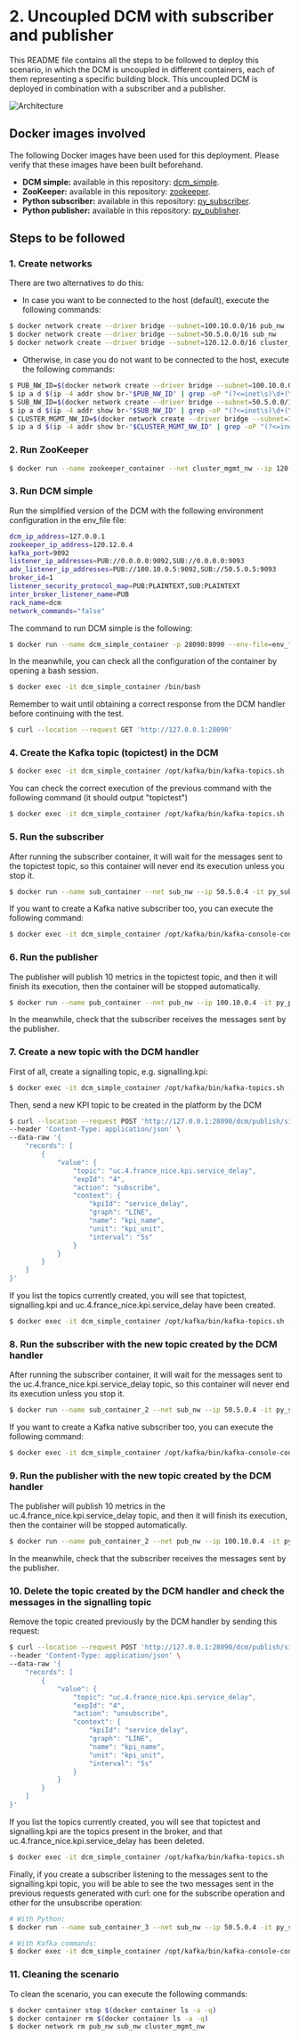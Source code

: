 # 2. Uncoupled DCM with subscriber and publisher

This README file contains all the steps to be followed to deploy this scenario, in which the DCM is uncoupled in different containers, each of them representing a specific building block. This uncoupled DCM is deployed in combination with a subscriber and a publisher.

![Architecture](img/monitoring_architecture_2.png)

## Docker images involved

The following Docker images have been used for this deployment. Please verify that these images have been built beforehand.

* **DCM simple:** available in this repository: [dcm_simple](../../docker_images/separated_components/dcm_simple/v1).
* **ZooKeeper:** available in this repository: [zookeeper](../../docker_images/separated_components/zookeeper).
* **Python subscriber:** available in this repository: [py_subscriber](../../docker_images/separated_components/py_subscriber).
* **Python publisher:** available in this repository: [py_publisher](../../docker_images/separated_components/py_publisher).

## Steps to be followed

### 1. Create networks

There are two alternatives to do this:

* In case you want to be connected to the host (default), execute the following commands:

```sh
$ docker network create --driver bridge --subnet=100.10.0.0/16 pub_nw
$ docker network create --driver bridge --subnet=50.5.0.0/16 sub_nw
$ docker network create --driver bridge --subnet=120.12.0.0/16 cluster_mgmt_nw
```

* Otherwise, in case you do not want to be connected to the host, execute the following commands:

```sh
$ PUB_NW_ID=$(docker network create --driver bridge --subnet=100.10.0.0/16 pub_nw | sed -e "s/^\(.\{12\}\).*/\1/")
$ ip a d $(ip -4 addr show br-"$PUB_NW_ID" | grep -oP "(?<=inet\s)\d+(\.\d+){3}/\\d+") dev br-"$PUB_NW_ID"
$ SUB_NW_ID=$(docker network create --driver bridge --subnet=50.5.0.0/16 sub_nw | sed -e "s/^\(.\{12\}\).*/\1/")
$ ip a d $(ip -4 addr show br-"$SUB_NW_ID" | grep -oP "(?<=inet\s)\d+(\.\d+){3}/\\d+") dev br-"$SUB_NW_ID"
$ CLUSTER_MGMT_NW_ID=$(docker network create --driver bridge --subnet=120.12.0.0/16 cluster_mgmt_nw | sed -e "s/^\(.\{12\}\).*/\1/")
$ ip a d $(ip -4 addr show br-"$CLUSTER_MGMT_NW_ID" | grep -oP "(?<=inet\s)\d+(\.\d+){3}/\\d+") dev br-"$CLUSTER_MGMT_NW_ID"
```

### 2. Run ZooKeeper

```sh
$ docker run --name zookeeper_container --net cluster_mgmt_nw --ip 120.12.0.4 -d zookeeper
```

### 3. Run DCM simple

Run the simplified version of the DCM with the following environment configuration in the env_file file:

```sh
dcm_ip_address=127.0.0.1
zookeeper_ip_address=120.12.0.4
kafka_port=9092
listener_ip_addresses=PUB://0.0.0.0:9092,SUB://0.0.0.0:9093
adv_listener_ip_addresses=PUB://100.10.0.5:9092,SUB://50.5.0.5:9093
broker_id=1
listener_security_protocol_map=PUB:PLAINTEXT,SUB:PLAINTEXT
inter_broker_listener_name=PUB
rack_name=dcm
network_commands="false"
```

The command to run DCM simple is the following:

```sh
$ docker run --name dcm_simple_container -p 28090:8090 --env-file=env_file --net cluster_mgmt_nw --ip 120.12.0.5 -d dcm_simple; docker network connect --ip 100.10.0.5 pub_nw dcm_simple_container; docker network connect --ip 50.5.0.5 sub_nw dcm_simple_container
```

In the meanwhile, you can check all the configuration of the container by opening a bash session.

```sh
$ docker exec -it dcm_simple_container /bin/bash
```

Remember to wait until obtaining a correct response from the DCM handler before continuing with the test.

```sh
$ curl --location --request GET 'http://127.0.0.1:28090'
```

### 4. Create the Kafka topic (topictest) in the DCM

```sh
$ docker exec -it dcm_simple_container /opt/kafka/bin/kafka-topics.sh --create --replication-factor 1 --zookeeper 120.12.0.4:2181 --topic topictest --partitions 1
```

You can check the correct execution of the previous command with the following command (it should output "topictest")

```sh
$ docker exec -it dcm_simple_container /opt/kafka/bin/kafka-topics.sh --list --zookeeper 120.12.0.4:2181
```

### 5. Run the subscriber

After running the subscriber container, it will wait for the messages sent to the topictest topic, so this container will never end its execution unless you stop it.

```sh
$ docker run --name sub_container --net sub_nw --ip 50.5.0.4 -it py_subscriber python3 subscriber.py 50.5.0.5:9093 topictest
```

If you want to create a Kafka native subscriber too, you can execute the following command:

```sh
$ docker exec -it dcm_simple_container /opt/kafka/bin/kafka-console-consumer.sh --bootstrap-server 127.0.0.1:9092 --topic topictest --from-beginning
```

### 6. Run the publisher

The publisher will publish 10 metrics in the topictest topic, and then it will finish its execution, then the container will be stopped automatically.

```sh
$ docker run --name pub_container --net pub_nw --ip 100.10.0.4 -it py_publisher python3 publisher.py 100.10.0.5:9092 topictest 10
```

In the meanwhile, check that the subscriber receives the messages sent by the publisher.

### 7. Create a new topic with the DCM handler

First of all, create a signalling topic, e.g. signalling.kpi:

```sh
$ docker exec -it dcm_simple_container /opt/kafka/bin/kafka-topics.sh --create --replication-factor 1 --zookeeper 120.12.0.4:2181 --topic signalling.kpi --partitions 1
```

Then, send a new KPI topic to be created in the platform by the DCM

```sh
$ curl --location --request POST 'http://127.0.0.1:28090/dcm/publish/signalling.kpi' \
--header 'Content-Type: application/json' \
--data-raw '{
	"records": [
		{
			"value": {
				"topic": "uc.4.france_nice.kpi.service_delay",
				"expId": "4",
				"action": "subscribe",
				"context": {
					"kpiId": "service_delay",
					"graph": "LINE",
					"name": "kpi_name",
					"unit": "kpi_unit",
					"interval": "5s"
				}
			}
		}
	]
}'
```

If you list the topics currently created, you will see that topictest, signalling.kpi and uc.4.france_nice.kpi.service_delay have been created.

```sh
$ docker exec -it dcm_simple_container /opt/kafka/bin/kafka-topics.sh --list --zookeeper 120.12.0.4:2181
```

### 8. Run the subscriber with the new topic created by the DCM handler

After running the subscriber container, it will wait for the messages sent to the uc.4.france_nice.kpi.service_delay topic, so this container will never end its execution unless you stop it.

```sh
$ docker run --name sub_container_2 --net sub_nw --ip 50.5.0.4 -it py_subscriber python3 subscriber.py 50.5.0.5:9093 uc.4.france_nice.kpi.service_delay
```

If you want to create a Kafka native subscriber too, you can execute the following command:

```sh
$ docker exec -it dcm_simple_container /opt/kafka/bin/kafka-console-consumer.sh --bootstrap-server 127.0.0.1:9092 --topic uc.4.france_nice.kpi.service_delay --from-beginning
```

### 9. Run the publisher with the new topic created by the DCM handler

The publisher will publish 10 metrics in the uc.4.france_nice.kpi.service_delay topic, and then it will finish its execution, then the container will be stopped automatically.

```sh
$ docker run --name pub_container_2 --net pub_nw --ip 100.10.0.4 -it py_publisher python3 publisher.py 100.10.0.5:9092 uc.4.france_nice.kpi.service_delay 10
```

In the meanwhile, check that the subscriber receives the messages sent by the publisher.

### 10. Delete the topic created by the DCM handler and check the messages in the signalling topic

Remove the topic created previously by the DCM handler by sending this request:

```sh
$ curl --location --request POST 'http://127.0.0.1:28090/dcm/publish/signalling.kpi' \
--header 'Content-Type: application/json' \
--data-raw '{
	"records": [
		{
			"value": {
				"topic": "uc.4.france_nice.kpi.service_delay",
				"expId": "4",
				"action": "unsubscribe",
				"context": {
					"kpiId": "service_delay",
					"graph": "LINE",
					"name": "kpi_name",
					"unit": "kpi_unit",
					"interval": "5s"
				}
			}
		}
	]
}'
```

If you list the topics currently created, you will see that topictest and signalling.kpi are the topics present in the broker, and that uc.4.france_nice.kpi.service_delay has been deleted.

```sh
$ docker exec -it dcm_simple_container /opt/kafka/bin/kafka-topics.sh --list --zookeeper 120.12.0.4:2181
```

Finally, if you create a subscriber listening to the messages sent to the signalling.kpi topic, you will be able to see the two messages sent in the previous requests generated with curl: one for the subscribe operation and other for the unsubscribe operation:

```sh
# With Python:
$ docker run --name sub_container_3 --net sub_nw --ip 50.5.0.4 -it py_subscriber python3 subscriber.py 50.5.0.5:9093 signalling.kpi

# With Kafka commands:
$ docker exec -it dcm_simple_container /opt/kafka/bin/kafka-console-consumer.sh --bootstrap-server 127.0.0.1:9092 --topic signalling.kpi --from-beginning
```

### 11. Cleaning the scenario

To clean the scenario, you can execute the following commands:

```sh
$ docker container stop $(docker container ls -a -q)
$ docker container rm $(docker container ls -a -q)
$ docker network rm pub_nw sub_nw cluster_mgmt_nw
```
